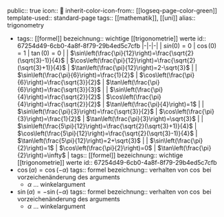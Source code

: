 public:: true
icon:: 📐
inherit-color-icon-from:: [[logseq-page-color-green]] 
template-used:: standard-page
tags:: [[mathematik]], [[uni]] 
alias:: trigonometry

- tags:: [[formel]]
  bezeichnung:: wichtige [[trigonometrie]] werte
  id:: 67254d49-6cb0-4a8f-8f79-29b4ed5c7cfb
  |-|-|-|
  | $sin(0)=0$ | $\cos(0)=1$ | $\tan(0)=0$ |
  | $\sin\left(\frac{\pi}{12}\right)=\frac{\sqrt{2}(\sqrt{3}-1)}{4}$ | $\cos\left(\frac{\pi}{12}\right)=\frac{\sqrt{2}(\sqrt{3}+1)}{4}$ | $\tan\left(\frac{\pi}{12}\right)=2-\sqrt{3}$ |
  | $\sin\left(\frac{\pi}{6}\right)=\frac{1}{2}$ | $\cos\left(\frac{\pi}{6}\right)=\frac{\sqrt{3}}{2}$ | $\tan\left(\frac{\pi}{6}\right)=\frac{\sqrt{3}}{3}$ |
  | $\sin\left(\frac{\pi}{4}\right)=\frac{\sqrt{2}}{2}$ | $\cos\left(\frac{\pi}{4}\right)=\frac{\sqrt{2}}{2}$ | $\tan\left(\frac{\pi}{4}\right)=1$ |
  | $\sin\left(\frac{\pi}{3}\right)=\frac{\sqrt{3}}{2}$ | $\cos\left(\frac{\pi}{3}\right)=\frac{1}{2}$ | $\tan\left(\frac{\pi}{3}\right)=\sqrt{3}$ |
  | $\sin\left(\frac{5\pi}{12}\right)=\frac{\sqrt{2}(\sqrt{3}+1)}{4}$ | $\cos\left(\frac{5\pi}{12}\right)=\frac{\sqrt{2}(\sqrt{3}-1)}{4}$ | $\tan\left(\frac{5\pi}{12}\right)=2+\sqrt{3}$ |
  | $\sin\left(\frac{\pi}{2}\right)=1$ | $\cos\left(\frac{\pi}{2}\right)=0$ | $\tan\left(\frac{\pi}{2}\right)=\infty$ |
  tags:: [[formel]]
  bezeichnung:: wichtige [[trigonometrie]] werte
  id:: 67254d49-6cb0-4a8f-8f79-29b4ed5c7cfb
- $\cos(\alpha)=\cos(-\alpha)$
  tags:: formel
  bezeichnung:: verhalten von $\cos$ bei vorzeichenänderung des arguments
	- $\alpha$ ... winkelargument
- $\sin(\alpha)=-\sin(-\alpha)$
  tags:: formel
  bezeichnung:: verhalten von $\cos$ bei vorzeichenänderung des arguments
	- $\alpha$ ... winkelargument